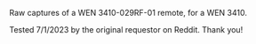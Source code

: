 Raw captures of a WEN 3410-029RF-01 remote, for a WEN 3410.

Tested 7/1/2023 by the original requestor on Reddit.  Thank you!
